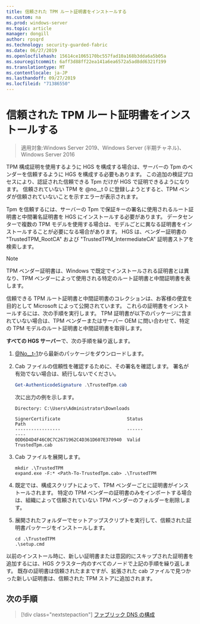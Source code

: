 ```yaml
---
title: 信頼された TPM ルート証明書をインストールする
ms.custom: na
ms.prod: windows-server
ms.topic: article
manager: dongill
author: rpsqrd
ms.technology: security-guarded-fabric
ms.date: 06/27/2019
ms.openlocfilehash: 15614ce1065170bc557fad10a168b3dda6a5b05a
ms.sourcegitcommit: 6aff3d88ff22ea141a6ea6572a5ad8dd6321f199
ms.translationtype: MT
ms.contentlocale: ja-JP
ms.lasthandoff: 09/27/2019
ms.locfileid: "71386550"
---
```

# <a name="install-trusted-tpm-root-certificates"></a>信頼された TPM ルート証明書をインストールする

>適用対象:Windows Server 2019、Windows Server (半期チャネル)、Windows Server 2016

TPM 構成証明を使用するように HGS を構成する場合は、サーバーの Tpm のベンダーを信頼するように HGS を構成する必要もあります。
この追加の検証プロセスにより、認証された信頼できる Tpm だけが HGS で証明できるようになります。
信頼されていない TPM を @no__t 0 に登録しようとすると、TPM ベンダが信頼されていないことを示すエラーが表示されます。

Tpm を信頼するには、サーバーの Tpm で保証キーの署名に使用されるルート証明書と中間署名証明書を HGS にインストールする必要があります。
データセンターで複数の TPM モデルを使用する場合は、モデルごとに異なる証明書をインストールすることが必要になる場合があります。
HGS は、ベンダー証明書の "TrustedTPM_RootCA" および "TrustedTPM_IntermediateCA" 証明書ストアを検索します。

> [!NOTE]
> TPM ベンダー証明書は、Windows で既定でインストールされる証明書とは異なり、TPM ベンダーによって使用される特定のルート証明書と中間証明書を表します。

信頼できる TPM ルート証明書と中間証明書のコレクションは、お客様の便宜を目的として Microsoft によって公開されています。
これらの証明書をインストールするには、次の手順を実行します。
TPM 証明書が以下のパッケージに含まれていない場合は、TPM ベンダーまたはサーバー OEM に問い合わせて、特定の TPM モデルのルート証明書と中間証明書を取得します。

**すべての HGS サーバー**で、次の手順を繰り返します。

1.  [@No__t-1](https://go.microsoft.com/fwlink/?linkid=2097925)から最新のパッケージをダウンロードします。

2.  Cab ファイルの信頼性を確認するために、その署名を確認します。 署名が有効でない場合は、続行しないでください。

    ```powershell
    Get-AuthenticodeSignature .\TrustedTpm.cab
    ```
    
    次に出力の例を示します。
    
    ```
    Directory: C:\Users\Administrator\Downloads
        
    SignerCertificate                         Status                                 Path
    -----------------                         ------                                 ----
    0DD6D4D4F46C0C7C2671962C4D361D607E370940  Valid                                  TrustedTpm.cab
    ```

2.  Cab ファイルを展開します。

    ```
    mkdir .\TrustedTPM
    expand.exe -F:* <Path-To-TrustedTpm.cab> .\TrustedTPM
    ```

3.  既定では、構成スクリプトによって、TPM ベンダーごとに証明書がインストールされます。 特定の TPM ベンダーの証明書のみをインポートする場合は、組織によって信頼されていない TPM ベンダーのフォルダーを削除します。

4.  展開されたフォルダーでセットアップスクリプトを実行して、信頼された証明書パッケージをインストールします。

    ```
    cd .\TrustedTPM
    .\setup.cmd
    ```

以前のインストール時に、新しい証明書または意図的にスキップされた証明書を追加するには、HGS クラスター内のすべてのノードで上記の手順を繰り返します。
既存の証明書は信頼されたままですが、拡張された cab ファイルで見つかった新しい証明書は、信頼された TPM ストアに追加されます。

## <a name="next-step"></a>次の手順

> [!div class="nextstepaction"]
> [ファブリック DNS の構成](guarded-fabric-configuring-fabric-dns-tpm.md)



